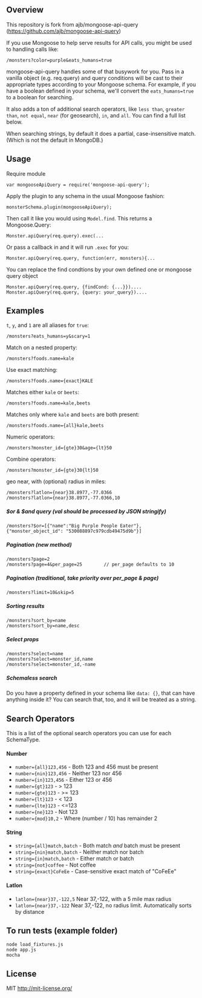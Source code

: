 ## Overview
This repository is fork from ajb/mongoose-api-query (https://github.com/ajb/mongoose-api-query)

If you use Mongoose to help serve results for API calls, you might be used to handling calls like:

    /monsters?color=purple&eats_humans=true

mongoose-api-query handles some of that busywork for you. Pass in a vanilla object (e.g. req.query) and query conditions will be cast to their appropriate types according to your Mongoose schema. For example, if you have a boolean defined in your schema, we'll convert the `eats_humans=true` to a boolean for searching.

It also adds a ton of additional search operators, like `less than`, `greater than`, `not equal`, `near` (for geosearch), `in`, and `all`. You can find a full list below.

When searching strings, by default it does a partial, case-insensitive match. (Which is not the default in MongoDB.)

## Usage

Require module

```
var mongooseApiQuery = require('mongoose-api-query');
```

Apply the plugin to any schema in the usual Mongoose fashion:

```
monsterSchema.plugin(mongooseApiQuery);
```

Then call it like you would using `Model.find`. This returns a Mongoose.Query:

```
Monster.apiQuery(req.query).exec(...
```

Or pass a callback in and it will run `.exec` for you:

```
Monster.apiQuery(req.query, function(err, monsters){...
```

You can replace the find condtions by your own defined one or mongoose query object

```
Monster.apiQuery(req.query, {findCond: {...}})....
Monster.apiQuery(req.query, {query: your_query})....
```

## Examples

`t`, `y`, and `1` are all aliases for `true`:

```
/monsters?eats_humans=y&scary=1
```

Match on a nested property:

```
/monsters?foods.name=kale
```

Use exact matching:

```
/monsters?foods.name={exact}KALE
```

Matches either `kale` or `beets`:

```
/monsters?foods.name=kale,beets
```

Matches only where `kale` and `beets` are both present:

```
/monsters?foods.name={all}kale,beets
```

Numeric operators:

```
/monsters?monster_id={gte}30&age={lt}50
```

Combine operators:

```
/monsters?monster_id={gte}30{lt}50
```

geo near, with (optional) radius in miles:

```
/monsters?latlon={near}38.8977,-77.0366
/monsters?latlon={near}38.8977,-77.0366,10
```

##### $or & $and query (val should be processed by JSON stringify)
```
/monsters?$or=[{"name":"Big Purple People Eater"},{"monster_object_id": "530088897c979cdb49475d9b"}]
```

##### Pagination (new method)

```
/monsters?page=2
/monsters?page=4&per_page=25 		// per_page defaults to 10
```

##### Pagination (traditional, take priority over per_page & page)

```
/monsters?limit=10&skip=5 
```

##### Sorting results

```
/monsters?sort_by=name
/monsters?sort_by=name,desc
```

##### Select props
```
/monsters?select=name
/monsters?select=monster_id,name
/monsters?select=monster_id,-name
```

##### Schemaless search

Do you have a property defined in your schema like `data: {}`, that can have anything inside it? You can search that, too, and it will be treated as a string.

## Search Operators

This is a list of the optional search operators you can use for each SchemaType.

#### Number

- `number={all}123,456` - Both 123 and 456 must be present
- `number={nin}123,456` - Neither 123 nor 456
- `number={in}123,456` - Either 123 or 456
- `number={gt}123` - > 123
- `number={gte}123` - >= 123
- `number={lt}123` - < 123
- `number={lte}123` - <=123
- `number={ne}123` - Not 123
- `number={mod}10,2` - Where (number / 10) has remainder 2

#### String

- `string={all}match,batch` - Both match *and* batch must be present
- `string={nin}match,batch` - Neither match nor batch
- `string={in}match,batch` - Either match or batch
- `string={not}coffee` - Not coffee
- `string={exact}CoFeEe` - Case-sensitive exact match of "CoFeEe"

#### Latlon

- `latlon={near}37,-122,5` Near 37,-122, with a 5 mile max radius
- `latlon={near}37,-122` Near 37,-122, no radius limit. Automatically sorts by distance



## To run tests (example folder)

```shell
node load_fixtures.js
node app.js
mocha
```

## License

MIT http://mit-license.org/
